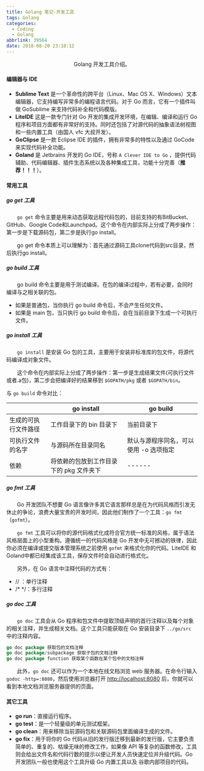 ```yaml
---
title: Golang 笔记-开发工具
tags: Golang
categories:
  - Coding
  - Golang
abbrlink: 39564
date: 2018-08-20 23:10:12
---
```


<center>Golang 开发工具介绍。</center>

<!--more-->

#### 编辑器与 IDE

- **Sublime Text** 是一个革命性的跨平台（Linux、Mac OS X、Windows）文本编辑器，它支持编写非常多的编程语言代码。对于 Go 而言，它有一个插件叫做 GoSublime 来支持代码补全和代码模版。
- **LiteIDE** 这是一款专门针对 Go 开发的集成开发环境，在编辑、编译和运行 Go 程序和项目方面都有非常好的支持。同时还包括了对源代码的抽象语法树视图和一些内置工具（由国人 vfc 大叔开发）。
- **GoClipse** 是一款 Eclipse IDE 的插件，拥有非常多的特性以及通过 GoCode 来实现代码补全功能。
- **Goland** 是 Jetbrains 开发的 Go IDE，号称 `A Clever IDE to Go` ，提供代码辅助、代码编辑器、插件生态系统以及各种集成工具，功能十分完善（**推荐！！！**）。

#### 常用工具

##### go get 工具

　　`go get` 命令主要是用来动态获取远程代码包的，目前支持的有BitBucket、GitHub、Google Code和Launchpad。这个命令在内部实际上分成了两步操作：第一步是下载源码包，第二步是执行go install。

　　go get 命令本质上可以理解为：首先通过源码工具clone代码到src目录，然后执行go install。

##### go build 工具

　　go build 命令主要是用于测试编译。在包的编译过程中，若有必要，会同时编译与之相关联的包。

- 如果是普通包，当你执行 go build 命令后，不会产生任何文件。
- 如果是 main 包，当只执行 go build 命令后，会在当前目录下生成一个可执行文件。

##### go install 工具

　　`go install` 是安装 Go 包的工具，主要用于安装非标准库的包文件，将源代码编译成对象文件。

　　这个命令在内部实际上分成了两步操作：第一步是生成结果文件(可执行文件或者.a包)，第二步会把编译好的结果移到 `$GOPATH/pkg` 或者 `$GOPATH/bin`。

与 `go build` 命令对比：

|                      | go install                              | go build                               |
| -------------------- | --------------------------------------- | -------------------------------------- |
| 生成的可执行文件路径 | 工作目录下的 bin 目录下                 | 当前目录下                             |
| 可执行文件的名字     | 与源码所在目录同名                      | 默认与源程序同名，可以使用 -o 选项指定 |
| 依赖                 | 将依赖的包放到工作目录下的 pkg 文件夹下 | ------                                 |

##### go fmt 工具

　　Go 开发团队不想要 Go 语言像许多其它语言那样总是在为代码风格而引发无休止的争论，浪费大量宝贵的开发时间，因此他们制作了一个工具：`go fmt`（`gofmt`）。

　　`go fmt` 工具可以将你的源代码格式化成符合官方统一标准的风格，属于语法风格层面上的小型重构。遵循统一的代码风格是 Go 开发中无可撼动的铁律，因此你必须在编译或提交版本管理系统之前使用 `gofmt` 来格式化你的代码。LiteIDE 和 Goland中都已经集成该工具，保存文件时会自动进行格式化。

　　另外，在 Go 语言中注释代码的方式有：

- // ：单行注释
- /* */：多行注释

##### go doc 工具

　　`go doc` 工具会从 Go 程序和包文件中提取顶级声明的首行注释以及每个对象的相关注释，并生成相关文档。这个工具只能获取在 Go 安装目录下 `../go/src` 中的注释内容。

```go
go doc package 获取包的文档注释
go doc package/subpackage 获取子包的文档注释
go doc package function 获取某个函数在某个包中的文档注释
```

　　此外，`go doc`  还可以作为一个本地在线文档浏览 web 服务器。在命令行输入 `godoc -http=:8080`，然后使用浏览器打开 [http://localhost:8080](http://localhost:8080/) 后，你就可以看到本地文档浏览服务器提供的页面。

#### 其它工具

- **go run**：直接运行程序。
- **go test**：是一个轻量级的单元测试框架。
- **go clean**：用来移除当前源码包和关联源码包里面编译生成的文件。
- **go fix**：用于将你的 Go 代码从旧的发行版迁移到最新的发行版，它主要负责简单的、重复的、枯燥无味的修改工作，如果像 API 等复杂的函数修改，工具则会给出文件名和代码行数的提示以便让开发人员快速定位并升级代码。Go 开发团队一般也使用这个工具升级 Go 内置工具以及 谷歌内部项目的代码。

